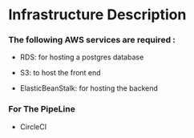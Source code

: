 # Infrastructure Description

### The following AWS services are required :

- RDS: for hosting a postgres database

- S3: to host the front end

- ElasticBeanStalk: for hosting the backend

### For The PipeLine

- CircleCI